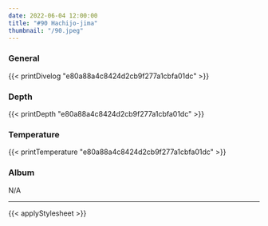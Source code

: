 ```yaml
---
date: 2022-06-04 12:00:00
title: "#90 Hachijo-jima"
thumbnail: "/90.jpeg"
---
```


### General

{{< printDivelog "e80a88a4c8424d2cb9f277a1cbfa01dc" >}}

### Depth

{{< printDepth "e80a88a4c8424d2cb9f277a1cbfa01dc" >}}

### Temperature

{{< printTemperature "e80a88a4c8424d2cb9f277a1cbfa01dc" >}}

### Album

N/A

---

{{< applyStylesheet >}}
